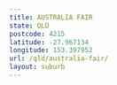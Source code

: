 ```yaml
---
title: AUSTRALIA FAIR
state: QLD
postcode: 4215
latitude: -27.967134
longitude: 153.397952
url: /qld/australia-fair/
layout: suburb
---
```

